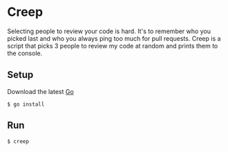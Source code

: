 # Creep

Selecting people to review your code is hard. It's to remember who you
picked last and who you always ping too much for pull requests.
Creep is a script that picks 3 people to review my code at random and
prints them to the console.

## Setup

Download the latest [Go](https://golang.org/dl/)

`$ go install`

## Run

`$ creep`
